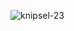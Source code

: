 ![knipsel-23](https://user-images.githubusercontent.com/95087870/149657003-a4e6ee42-87b4-4c05-b24c-beb631247998.PNG)
